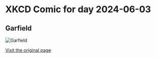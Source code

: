 
# XKCD Comic for day 2024-06-03

## Garfield

![Garfield](https://imgs.xkcd.com/comics/garfield.jpg "The use of the 'Garfield' character for the purposes of this parody qualifies as fair use under the Copyright Act of 1976, 17 U.S.C. sec. 107.  See Campbell v. Acuff-Rose Music (92-1292), 510 U.S. 569")

[Visit the original page](https://xkcd.com/78/)
